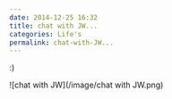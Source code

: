 ```yaml
---
date: 2014-12-25 16:32
title: chat with JW...
categories: Life's
permalink: chat-with-JW...
---
```


:)

![chat with JW](/image/chat with JW.png)
